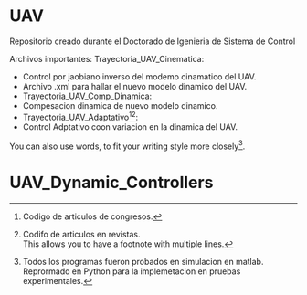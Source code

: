 # UAV
Repositorio creado durante el Doctorado de Igenieria de Sistema de Control

Archivos importantes:
Trayectoria_UAV_Cinematica:
- Control por jaobiano inverso del modemo cinamatico del UAV.
- Archivo .xml para hallar el nuevo modelo dinamico del UAV.
- Trayectoria_UAV_Comp_Dinamica:
- Compesacion dinamica de nuevo modelo dinamico.
- Trayectoria_UAV_Adaptativo[^1][^2]:
- Control Adptativo coon variacion en la dinamica del UAV.


You can also use words, to fit your writing style more closely[^note].

[^1]: Codigo de articulos de congresos.
[^2]: Codifo de articulos en revistas.  
  This allows you to have a footnote with multiple lines.
[^note]:
    Todos los programas fueron probados en simulacion en matlab. Reprormado en Python
    para la implemetacion en pruebas experimentales.

# UAV_Dynamic_Controllers
